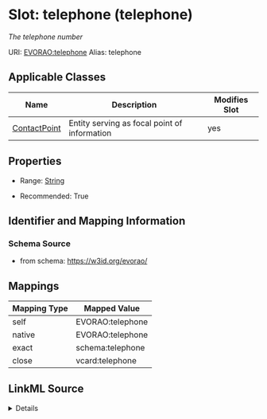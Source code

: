 

# Slot: telephone (telephone) 


_The telephone number_





URI: [EVORAO:telephone](https://w3id.org/evorao/telephone)
Alias: telephone

<!-- no inheritance hierarchy -->





## Applicable Classes

| Name | Description | Modifies Slot |
| --- | --- | --- |
| [ContactPoint](ContactPoint.md) | Entity serving as focal point of information |  yes  |







## Properties

* Range: [String](String.md)

* Recommended: True





## Identifier and Mapping Information







### Schema Source


* from schema: https://w3id.org/evorao/




## Mappings

| Mapping Type | Mapped Value |
| ---  | ---  |
| self | EVORAO:telephone |
| native | EVORAO:telephone |
| exact | schema:telephone |
| close | vcard:telephone |




## LinkML Source

<details>
```yaml
name: telephone
description: The telephone number
title: telephone
from_schema: https://w3id.org/evorao/
exact_mappings:
- schema:telephone
close_mappings:
- vcard:telephone
rank: 1000
alias: telephone
domain_of:
- ContactPoint
range: string
required: false
recommended: true
multivalued: false

```
</details>
